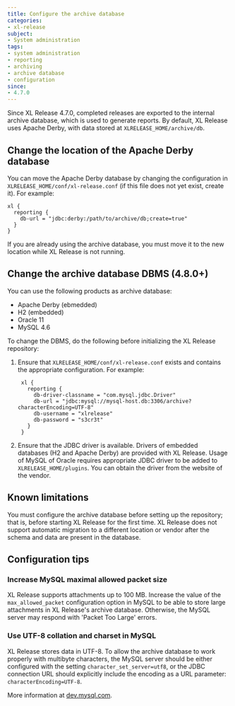 ```yaml
---
title: Configure the archive database
categories:
- xl-release
subject:
- System administration
tags:
- system administration
- reporting
- archiving
- archive database
- configuration
since:
- 4.7.0
---
```


Since XL Release 4.7.0, completed releases are exported to the internal archive database, which is used to generate reports. By default, XL Release uses Apache Derby, with data stored at `XLRELEASE_HOME/archive/db`.

## Change the location of the Apache Derby database

You can move the Apache Derby database by changing the configuration in `XLRELEASE_HOME/conf/xl-release.conf` (if this file does not yet exist, create it). For example:

    xl {
      reporting {
        db-url = "jdbc:derby:/path/to/archive/db;create=true"
      }
    }

If you are already using the archive database, you must move it to the new location while XL Release is not running.

## Change the archive database DBMS (4.8.0+)

You can use the following products as archive database:

* Apache Derby (ebmedded)
* H2 (embedded)
* Oracle 11
* MySQL 4.6

To change the DBMS, do the following before initializing the XL Release repository:

1. Ensure that `XLRELEASE_HOME/conf/xl-release.conf` exists and contains the appropriate configuration. For example:

        xl {
          reporting {
            db-driver-classname = "com.mysql.jdbc.Driver"
            db-url = "jdbc:mysql://mysql-host.db:3306/archive?characterEncoding=UTF-8"
            db-username = "xlrelease"
            db-password = "s3cr3t"
          }
        }

2. Ensure that the JDBC driver is available. Drivers of embedded databases (H2 and Apache Derby) are provided with XL Release. Usage of MySQL of Oracle requires appropriate JDBC driver to be added to `XLRELEASE_HOME/plugins`. You can obtain the driver from the website of the vendor.

## Known limitations

You must configure the archive database before setting up the repository; that is, before starting XL Release for the first time. XL Release does not support automatic migration to a different location or vendor after the schema and data are present in the database.

## Configuration tips

### Increase MySQL maximal allowed packet size

XL Release supports attachments up to 100 MB. Increase the value of the `max_allowed_packet` configuration option in MySQL to be able to store large attachments in XL Release's archive database. Otherwise, the MySQL server may respond with 'Packet Too Large' errors.

### Use UTF-8 collation and charset in MySQL

XL Release stores data in UTF-8. To allow the archive database to work properly with multibyte characters, the MySQL server should be either configured with the setting `character_set_server=utf8`, or the JDBC connection URL should explicitly include the encoding as a URL parameter: `characterEncoding=UTF-8`.

More information at [dev.mysql.com](https://dev.mysql.com/doc/refman/5.5/en/charset-general.html).
